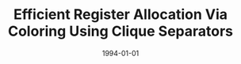 ---
title: "Efficient Register Allocation Via Coloring Using Clique Separators"
date: 1994-01-01
venue: ""
paperurl: https://doi.org/10.1145/177492.177499
authors: "Rajiv Gupta, Mary Lou Soffa and Denise Ombres"
awards: ""
---